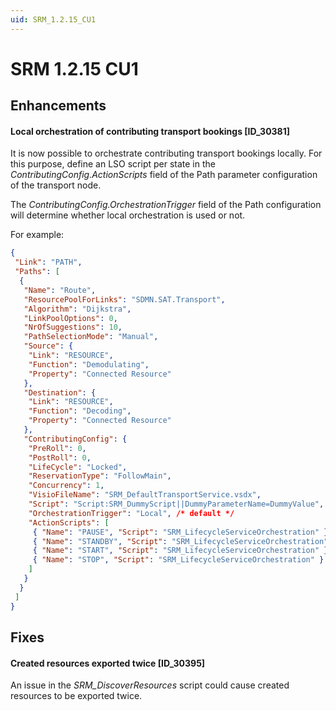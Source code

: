```yaml
---
uid: SRM_1.2.15_CU1
---
```


# SRM 1.2.15 CU1

## Enhancements

#### Local orchestration of contributing transport bookings [ID_30381]

It is now possible to orchestrate contributing transport bookings locally. For this purpose, define an LSO script per state in the *ContributingConfig.ActionScripts* field of the Path parameter configuration of the transport node.

The *ContributingConfig.OrchestrationTrigger* field of the Path configuration will determine whether local orchestration is used or not.

For example:

```json
{
 "Link": "PATH",
 "Paths": [
  {
   "Name": "Route",
   "ResourcePoolForLinks": "SDMN.SAT.Transport",
   "Algorithm": "Dijkstra",
   "LinkPoolOptions": 0,
   "NrOfSuggestions": 10,
   "PathSelectionMode": "Manual",
   "Source": {
    "Link": "RESOURCE",
    "Function": "Demodulating",
    "Property": "Connected Resource"
   },
   "Destination": {
    "Link": "RESOURCE",
    "Function": "Decoding",
    "Property": "Connected Resource"
   },
   "ContributingConfig": {
    "PreRoll": 0,
    "PostRoll": 0,
    "LifeCycle": "Locked",
    "ReservationType": "FollowMain",
    "Concurrency": 1,
    "VisioFileName": "SRM_DefaultTransportService.vsdx",
    "Script": "Script:SRM_DummyScript||DummyParameterName=DummyValue",
    "OrchestrationTrigger": "Local", /* default */
    "ActionScripts": [
     { "Name": "PAUSE", "Script": "SRM_LifecycleServiceOrchestration" },
     { "Name": "STANDBY", "Script": "SRM_LifecycleServiceOrchestration" },
     { "Name": "START", "Script": "SRM_LifecycleServiceOrchestration" },
     { "Name": "STOP", "Script": "SRM_LifecycleServiceOrchestration" }
    ]
   }
  }
 ]
}
```

## Fixes

#### Created resources exported twice \[ID_30395\]

An issue in the *SRM_DiscoverResources* script could cause created resources to be exported twice.

